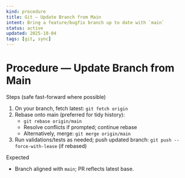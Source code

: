 ```yaml
---
kind: procedure
title: Git — Update Branch from Main
intent: Bring a feature/bugfix branch up to date with `main`
status: active
updated: 2025-10-04
tags: [git, sync]
---
```


# Procedure — Update Branch from Main

Steps (safe fast-forward where possible)
1) On your branch, fetch latest: `git fetch origin`
2) Rebase onto main (preferred for tidy history):
   - `git rebase origin/main`
   - Resolve conflicts if prompted; continue rebase
   - Alternatively, merge: `git merge origin/main`
3) Run validations/tests as needed; push updated branch: `git push --force-with-lease` (if rebased)

Expected
- Branch aligned with `main`; PR reflects latest base.

